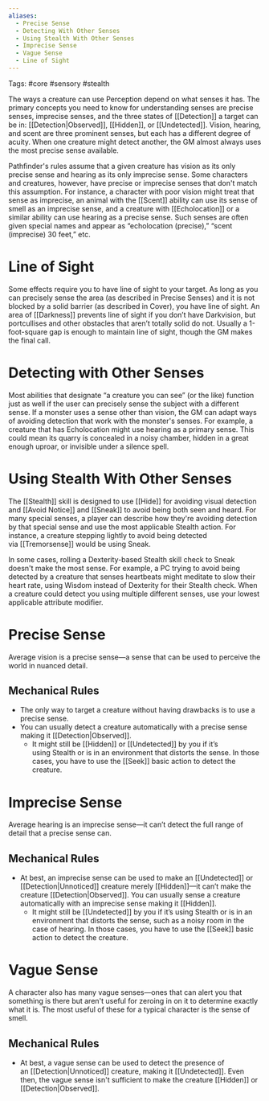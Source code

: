 ```yaml
---
aliases:
  - Precise Sense
  - Detecting With Other Senses
  - Using Stealth With Other Senses
  - Imprecise Sense
  - Vague Sense
  - Line of Sight
---
```

Tags:  #core #sensory #stealth

The ways a creature can use Perception depend on what senses it has. The primary concepts you need to know for understanding senses are precise senses, imprecise senses, and the three states of [[Detection]] a target can be in: [[Detection|Observed]], [[Hidden]], or [[Undetected]]. Vision, hearing, and scent are three prominent senses, but each has a different degree of acuity. When one creature might detect another, the GM almost always uses the most precise sense available.  

Pathfinder's rules assume that a given creature has vision as its only precise sense and hearing as its only imprecise sense. Some characters and creatures, however, have precise or imprecise senses that don't match this assumption. For instance, a character with poor vision might treat that sense as imprecise, an animal with the [[Scent]] ability can use its sense of smell as an imprecise sense, and a creature with [[Echolocation]]  or a similar ability can use hearing as a precise sense. Such senses are often given special names and appear as “echolocation (precise),” “scent (imprecise) 30 feet,” etc.

# Line of Sight

Some effects require you to have line of sight to your target. As long as you can precisely sense the area (as described in Precise Senses) and it is not blocked by a solid barrier (as described in Cover), you have line of sight. An area of [[Darkness]] prevents line of sight if you don’t have Darkvision, but portcullises and other obstacles that aren’t totally solid do not. Usually a 1-foot-square gap is enough to maintain line of sight, though the GM makes the final call.

# Detecting with Other Senses

Most abilities that designate “a creature you can see” (or the like) function just as well if the user can precisely sense the subject with a different sense. If a monster uses a sense other than vision, the GM can adapt ways of avoiding detection that work with the monster's senses. For example, a creature that has Echolocation might use hearing as a primary sense. This could mean its quarry is concealed in a noisy chamber, hidden in a great enough uproar, or invisible under a silence spell.  

# Using Stealth With Other Senses

The [[Stealth]] skill is designed to use [[Hide]] for avoiding visual detection and [[Avoid Notice]] and [[Sneak]] to avoid being both seen and heard. For many special senses, a player can describe how they're avoiding detection by that special sense and use the most applicable Stealth action. For instance, a creature stepping lightly to avoid being detected via [[Tremorsense]] would be using Sneak.  

In some cases, rolling a Dexterity-based Stealth skill check to Sneak doesn't make the most sense. For example, a PC trying to avoid being detected by a creature that senses heartbeats might meditate to slow their heart rate, using Wisdom instead of Dexterity for their Stealth check. When a creature could detect you using multiple different senses, use your lowest applicable attribute modifier.

# Precise Sense

Average vision is a precise sense—a sense that can be used to perceive the world in nuanced detail. 

## Mechanical Rules

 - The only way to target a creature without having drawbacks is to use a precise sense.
 - You can usually detect a creature automatically with a precise sense making it [[Detection|Observed]]. 
	 -  It might still be [[Hidden]] or [[Undetected]] by you if it’s using Stealth or is in an environment that distorts the sense. In those cases, you have to use the [[Seek]] basic action to detect the creature. 

# Imprecise Sense

Average hearing is an imprecise sense—it can’t detect the full range of detail that a precise sense can. 

## Mechanical Rules

- At best, an imprecise sense can be used to make an [[Undetected]]  or [[Detection|Unnoticed]] creature merely [[Hidden]]—it can’t make the creature [[Detection|Observed]]. You can usually sense a creature automatically with an imprecise sense making it [[Hidden]].
	- It might still be [[Undetected]] by you if it’s using Stealth or is in an environment that distorts the sense, such as a noisy room in the case of hearing. In those cases, you have to use the [[Seek]] basic action to detect the creature. 

# Vague Sense

A character also has many vague senses—ones that can alert you that something is there but aren't useful for zeroing in on it to determine exactly what it is. The most useful of these for a typical character is the sense of smell. 

## Mechanical Rules

- At best, a vague sense can be used to detect the presence of an [[Detection|Unnoticed]] creature, making it [[Undetected]]. Even then, the vague sense isn't sufficient to make the creature [[Hidden]] or [[Detection|Observed]].